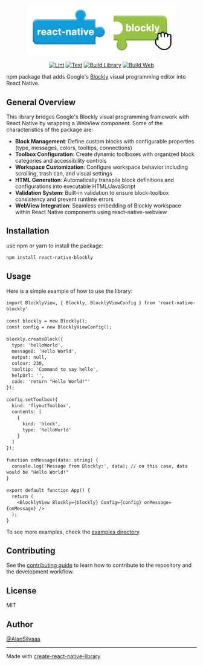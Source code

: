 <div align=center>
  <img src="react-native-blockly-logo.png" alt="React native blockly logo" width="400">
</div>

<div align="center">

[![Lint](https://img.shields.io/github/actions/workflow/status/AlanSilvaaa/react-native-blockly/ci.yml?branch=main&label=lint&logo=eslint)](https://github.com/AlanSilvaaa/react-native-blockly/actions/workflows/ci.yml)
[![Test](https://img.shields.io/github/actions/workflow/status/AlanSilvaaa/react-native-blockly/ci.yml?branch=main&label=test&logo=jest)](https://github.com/AlanSilvaaa/react-native-blockly/actions/workflows/ci.yml)
[![Build Library](https://img.shields.io/github/actions/workflow/status/AlanSilvaaa/react-native-blockly/ci.yml?branch=main&label=build%20library&logo=typescript)](https://github.com/AlanSilvaaa/react-native-blockly/actions/workflows/ci.yml)
[![Build Web](https://img.shields.io/github/actions/workflow/status/AlanSilvaaa/react-native-blockly/ci.yml?branch=main&label=build%20web&logo=expo)](https://github.com/AlanSilvaaa/react-native-blockly/actions/workflows/ci.yml)

</div>

npm package that adds Google's [Blockly](https://developers.google.com/blockly) visual programming editor into React Native.

## General Overview

This library bridges Google's Blockly visual programming framework with React Native by wrapping a WebView component. Some of the characteristics of the package are:

- **Block Management**: Define custom blocks with configurable properties (type, messages, colors, tooltips, connections)
- **Toolbox Configuration**: Create dynamic toolboxes with organized block categories and accessibility controls
- **Workspace Customization**: Configure workspace behavior including scrolling, trash can, and visual settings
- **HTML Generation**: Automatically transpile block definitions and configurations into executable HTML/JavaScript
- **Validation System**: Built-in validation to ensure block-toolbox consistency and prevent runtime errors
- **WebView Integration**: Seamless embedding of Blockly workspace within React Native components using react-native-webview

## Installation
use npm or yarn to install the package:
```bash
npm install react-native-blockly
```

## Usage
Here is a simple example of how to use the library:
```tsx
import BlocklyView, { Blockly, BlocklyViewConfig } from 'react-native-blockly'

const blockly = new Blockly();
const config = new BlocklyViewConfig();

blockly.createBlock({
  type: 'helloWorld',
  message0: 'Hello World',
  output: null,
  colour: 230,
  tooltip: 'Command to say hello',
  helpUrl: '',
  code: 'return "Hello World!"'
});

config.setToolbox({
  kind: 'flyoutToolbox',
  contents: [
    {
      kind: 'block',
      type: 'helloWorld'
    }
  ]
});

function onMessage(data: string) {
  console.log('Message from Blockly:', data); // on this case, data would be "Hello World!"
}

export default function App() {
  return (
    <BlocklyView Blockly={blockly} Config={config} onMessage={onMessage} />
  );
}
```

To see more examples, check the [examples directory](./example).


## Contributing

See the [contributing guide](CONTRIBUTING.md) to learn how to contribute to the repository and the development workflow.

## License

MIT

## Author
[@AlanSilvaaa](https://github.com/AlanSilvaaa)

---

Made with [create-react-native-library](https://github.com/callstack/react-native-builder-bob)